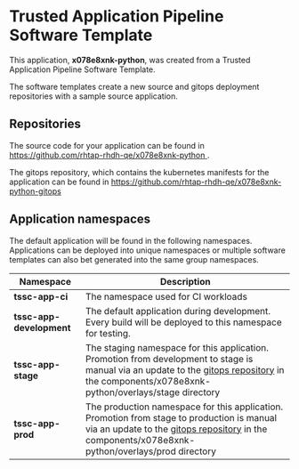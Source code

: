 # Trusted Application Pipeline Software Template

This application, **x078e8xnk-python**, was created from a Trusted Application Pipeline Software Template.

The software templates create a new source and gitops deployment repositories with a sample source application. 

## Repositories

The source code for your application can be found in [https://github.com/rhtap-rhdh-qe/x078e8xnk-python ](https://github.com/rhtap-rhdh-qe/x078e8xnk-python ).
 
The gitops repository, which contains the kubernetes manifests for the application can be found in 
[https://github.com/rhtap-rhdh-qe/x078e8xnk-python-gitops ](https://github.com/rhtap-rhdh-qe/x078e8xnk-python-gitops ) 

## Application namespaces 

The default application will be found in the following namespaces. Applications can be deployed into unique namespaces or multiple software templates can also bet generated into the same group namespaces.  

|  Namespace   |  Description   |  
| -------- | -------- |
| **tssc-app-ci** | The namespace used for CI workloads |
| **tssc-app-development** | The default application during development. Every build will be deployed to this namespace for testing. |
| **tssc-app-stage** | The staging namespace for this application. Promotion from development to stage is manual via an update to the [gitops repository](https://github.com/rhtap-rhdh-qe/x078e8xnk-python-gitops ) in the components/x078e8xnk-python/overlays/stage directory |
| **tssc-app-prod** | The production namespace for this application. Promotion from stage to production is manual via an update to the [gitops repository](https://github.com/rhtap-rhdh-qe/x078e8xnk-python-gitops ) in the components/x078e8xnk-python/overlays/prod directory |